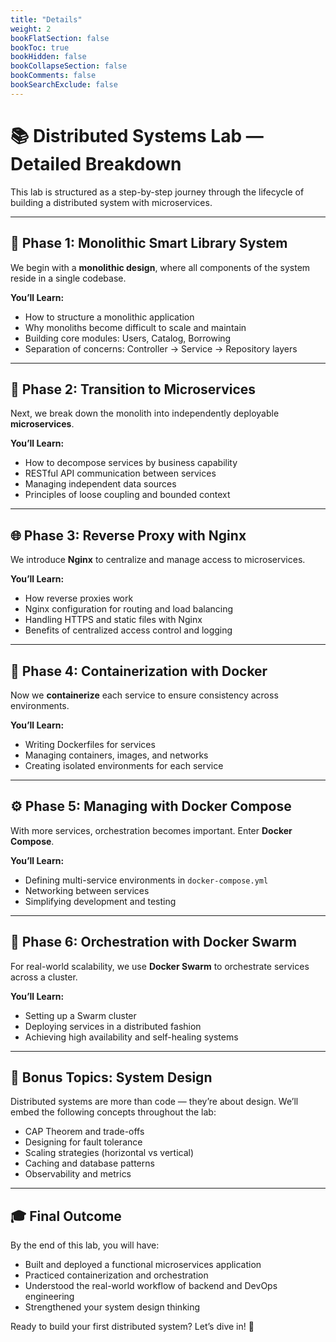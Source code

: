```yaml
---
title: "Details"
weight: 2
bookFlatSection: false
bookToc: true
bookHidden: false         
bookCollapseSection: false
bookComments: false
bookSearchExclude: false
---
```

# 📚 Distributed Systems Lab — Detailed Breakdown

This lab is structured as a step-by-step journey through the lifecycle of building a distributed system with microservices.

---

## 🚀 Phase 1: Monolithic Smart Library System

We begin with a **monolithic design**, where all components of the system reside in a single codebase.

**You’ll Learn:**
- How to structure a monolithic application
- Why monoliths become difficult to scale and maintain
- Building core modules: Users, Catalog, Borrowing
- Separation of concerns: Controller → Service → Repository layers

---

## 🧩 Phase 2: Transition to Microservices

Next, we break down the monolith into independently deployable **microservices**.

**You’ll Learn:**
- How to decompose services by business capability
- RESTful API communication between services
- Managing independent data sources
- Principles of loose coupling and bounded context

---

## 🌐 Phase 3: Reverse Proxy with Nginx

We introduce **Nginx** to centralize and manage access to microservices.

**You’ll Learn:**
- How reverse proxies work
- Nginx configuration for routing and load balancing
- Handling HTTPS and static files with Nginx
- Benefits of centralized access control and logging

---

## 🐳 Phase 4: Containerization with Docker

Now we **containerize** each service to ensure consistency across environments.

**You’ll Learn:**
- Writing Dockerfiles for services
- Managing containers, images, and networks
- Creating isolated environments for each service

---

## ⚙️ Phase 5: Managing with Docker Compose

With more services, orchestration becomes important. Enter **Docker Compose**.

**You’ll Learn:**
- Defining multi-service environments in `docker-compose.yml`
- Networking between services
- Simplifying development and testing

---

## 🚢 Phase 6: Orchestration with Docker Swarm

For real-world scalability, we use **Docker Swarm** to orchestrate services across a cluster.

**You’ll Learn:**
- Setting up a Swarm cluster
- Deploying services in a distributed fashion
- Achieving high availability and self-healing systems

---

## 🧠 Bonus Topics: System Design

Distributed systems are more than code — they’re about design. We’ll embed the following concepts throughout the lab:

- CAP Theorem and trade-offs
- Designing for fault tolerance
- Scaling strategies (horizontal vs vertical)
- Caching and database patterns
- Observability and metrics

---

## 🎓 Final Outcome

By the end of this lab, you will have:

- Built and deployed a functional microservices application
- Practiced containerization and orchestration
- Understood the real-world workflow of backend and DevOps engineering
- Strengthened your system design thinking

Ready to build your first distributed system? Let’s dive in! 🚀
